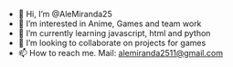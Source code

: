 - 👋 Hi, I’m @AleMiranda25
- 👀 I’m interested in Anime, Games and team work
- 🌱 I’m currently learning javascript, html and python
- 💞️ I’m looking to collaborate on projects for games
- 📫 How to reach me. Mail: alemiranda2511@gmail.com

<!---
AleMiranda25/AleMiranda25 is a ✨ special ✨ repository because its `README.md` (this file) appears on your GitHub profile.
You can click the Preview link to take a look at your changes.
--->
